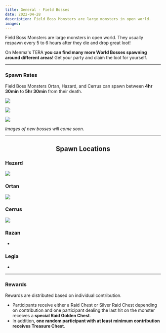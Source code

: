 ```yaml
---
title: General - Field Bosses
date: 2022-04-28   
description: Field Boss Monsters are large monsters in open world. 
images:
---
```


Field Boss Monsters are large monsters in open world. They usually respawn every 5 to 6 hours after they die and drop great loot!<br>

On Menma's TERA **you can find many more World Bosses spawning around different areas**! Get your party and claim the loot for yourself.

<hr/>

### Spawn Rates

Field Boss Monsters Ortan, Hazard, and Cerrus can spawn between **4hr 30min** to **5hr 30min** from their death.

![](https://i.imgur.com/TLgJ5xP.png)

![](https://i.imgur.com/ATuNzVM.png)

![](https://i.imgur.com/cY5yrqV.png)

*Images of new bosses will come soon.*

<hr/>

<center>

## Spawn Locations

</center>

### Hazard

![](https://i.imgur.com/cN8acYu.png)

### Ortan

![](https://i.imgur.com/0yMF4Zn.png)

### Cerrus

![](https://i.imgur.com/UJwHHiZ.png)

### Razan
-
### Legia
-
<hr/>

###  Rewards

Rewards are distributed based on individual contribution. 
* Participants receive either a Raid Chest or Silver Raid Chest depending on contribution and one participant dealing the last hit on the monster receives a **special Raid Golden Chest**.
* In addition, **one random participant with at least minimum contribution receives Treasure Chest**.




